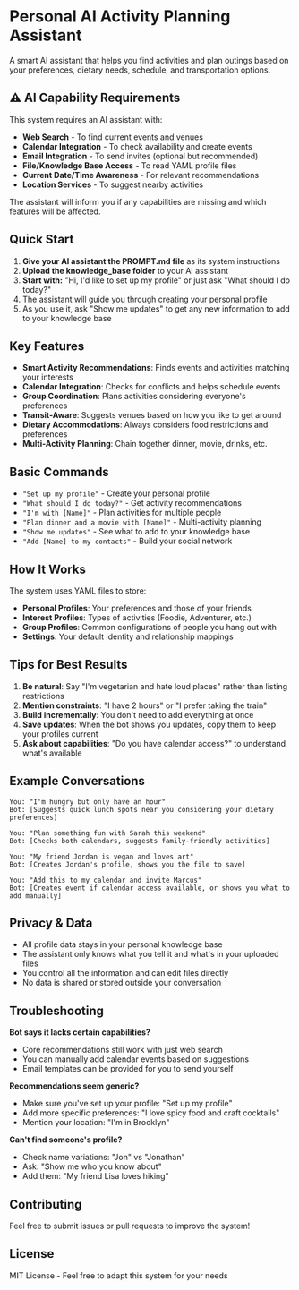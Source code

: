 # Personal AI Activity Planning Assistant

A smart AI assistant that helps you find activities and plan outings based on your preferences, dietary needs, schedule, and transportation options.

## ⚠️ AI Capability Requirements

This system requires an AI assistant with:
- **Web Search** - To find current events and venues
- **Calendar Integration** - To check availability and create events  
- **Email Integration** - To send invites (optional but recommended)
- **File/Knowledge Base Access** - To read YAML profile files
- **Current Date/Time Awareness** - For relevant recommendations
- **Location Services** - To suggest nearby activities

The assistant will inform you if any capabilities are missing and which features will be affected.

## Quick Start

1. **Give your AI assistant the PROMPT.md file** as its system instructions
2. **Upload the knowledge_base folder** to your AI assistant
3. **Start with:** "Hi, I'd like to set up my profile" or just ask "What should I do today?"
4. The assistant will guide you through creating your personal profile
5. As you use it, ask "Show me updates" to get any new information to add to your knowledge base

## Key Features

- **Smart Activity Recommendations**: Finds events and activities matching your interests
- **Calendar Integration**: Checks for conflicts and helps schedule events
- **Group Coordination**: Plans activities considering everyone's preferences
- **Transit-Aware**: Suggests venues based on how you like to get around
- **Dietary Accommodations**: Always considers food restrictions and preferences
- **Multi-Activity Planning**: Chain together dinner, movie, drinks, etc.

## Basic Commands

- `"Set up my profile"` - Create your personal profile
- `"What should I do today?"` - Get activity recommendations
- `"I'm with [Name]"` - Plan activities for multiple people
- `"Plan dinner and a movie with [Name]"` - Multi-activity planning
- `"Show me updates"` - See what to add to your knowledge base
- `"Add [Name] to my contacts"` - Build your social network

## How It Works

The system uses YAML files to store:
- **Personal Profiles**: Your preferences and those of your friends
- **Interest Profiles**: Types of activities (Foodie, Adventurer, etc.)
- **Group Profiles**: Common configurations of people you hang out with
- **Settings**: Your default identity and relationship mappings

## Tips for Best Results

1. **Be natural**: Say "I'm vegetarian and hate loud places" rather than listing restrictions
2. **Mention constraints**: "I have 2 hours" or "I prefer taking the train"
3. **Build incrementally**: You don't need to add everything at once
4. **Save updates**: When the bot shows you updates, copy them to keep your profiles current
5. **Ask about capabilities**: "Do you have calendar access?" to understand what's available

## Example Conversations

```
You: "I'm hungry but only have an hour"
Bot: [Suggests quick lunch spots near you considering your dietary preferences]

You: "Plan something fun with Sarah this weekend"
Bot: [Checks both calendars, suggests family-friendly activities]

You: "My friend Jordan is vegan and loves art"
Bot: [Creates Jordan's profile, shows you the file to save]

You: "Add this to my calendar and invite Marcus"
Bot: [Creates event if calendar access available, or shows you what to add manually]
```

## Privacy & Data

- All profile data stays in your personal knowledge base
- The assistant only knows what you tell it and what's in your uploaded files
- You control all the information and can edit files directly
- No data is shared or stored outside your conversation

## Troubleshooting

**Bot says it lacks certain capabilities?**
- Core recommendations still work with just web search
- You can manually add calendar events based on suggestions
- Email templates can be provided for you to send yourself

**Recommendations seem generic?**
- Make sure you've set up your profile: "Set up my profile"
- Add more specific preferences: "I love spicy food and craft cocktails"
- Mention your location: "I'm in Brooklyn"

**Can't find someone's profile?**
- Check name variations: "Jon" vs "Jonathan"
- Ask: "Show me who you know about"
- Add them: "My friend Lisa loves hiking"

## Contributing

Feel free to submit issues or pull requests to improve the system!

## License

MIT License - Feel free to adapt this system for your needs
